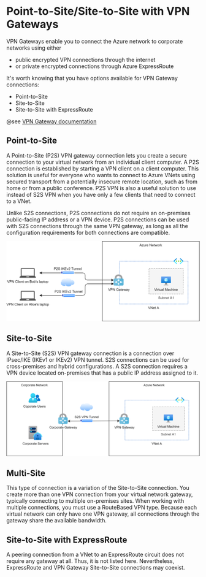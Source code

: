 # Point-to-Site/Site-to-Site with VPN Gateways

VPN Gateways enable you to connect the Azure network to corporate networks using either

* public encrypted VPN connections through the internet
* or private encrypted connections through Azure ExpressRoute

It's worth knowing that you have options available for VPN Gateway connections:

* Point-to-Site 
* Site-to-Site
* Site-to-Site with ExpressRoute

@see [VPN Gateway documentation](https://docs.microsoft.com/en-us/azure/vpn-gateway/)

## Point-to-Site

A Point-to-Site (P2S) VPN gateway connection lets you create a secure connection to your virtual network from 
an individual client computer. 
A P2S connection is established by starting a VPN client on a client computer. 
This solution is useful for everyone who wants to connect to Azure VNets using secured transport from a potentially 
insecure remote location, such as from home or from a public conference. 
P2S VPN is also a useful solution to use instead of S2S VPN when you have only a few clients that need to connect to a VNet.

Unlike S2S connections, P2S connections do not require an on-premises public-facing IP address or a VPN device. 
P2S connections can be used with S2S connections through the same VPN gateway, as long as all the configuration 
requirements for both connections are compatible.

![](img/az_vnet_vpn_p2s.png)

## Site-to-Site

A Site-to-Site (S2S) VPN gateway connection is a connection over IPsec/IKE (IKEv1 or IKEv2) VPN tunnel. 
S2S connections can be used for cross-premises and hybrid configurations. 
A S2S connection requires a VPN device located on-premises that has a public IP address assigned to it.

![](img/az_vnet_vpn_s2s.png)

## Multi-Site

This type of connection is a variation of the Site-to-Site connection. 
You create more than one VPN connection from your virtual network gateway, typically connecting to multiple on-premises sites. 
When working with multiple connections, you must use a RouteBased VPN type. 
Because each virtual network can only have one VPN gateway, all connections through the gateway share the available bandwidth.

## Site-to-Site with ExpressRoute

A peering connection from a VNet to an ExpressRoute circuit does not require any gateway at all. Thus, it is not listed here. 
Nevertheless, ExpressRoute and VPN Gateway Site-to-Site connections may coexist.
